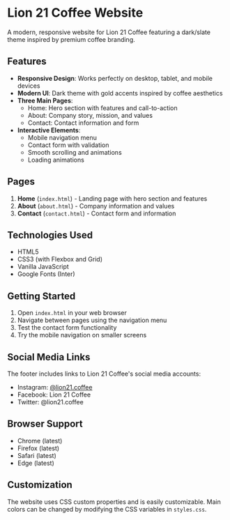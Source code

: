 # Lion 21 Coffee Website

A modern, responsive website for Lion 21 Coffee featuring a dark/slate theme inspired by premium coffee branding.

## Features

- **Responsive Design**: Works perfectly on desktop, tablet, and mobile devices
- **Modern UI**: Dark theme with gold accents inspired by coffee aesthetics
- **Three Main Pages**:
  - Home: Hero section with features and call-to-action
  - About: Company story, mission, and values
  - Contact: Contact information and form
- **Interactive Elements**:
  - Mobile navigation menu
  - Contact form with validation
  - Smooth scrolling and animations
  - Loading animations

## Pages

1. **Home** (`index.html`) - Landing page with hero section and features
2. **About** (`about.html`) - Company information and values
3. **Contact** (`contact.html`) - Contact form and information

## Technologies Used

- HTML5
- CSS3 (with Flexbox and Grid)
- Vanilla JavaScript
- Google Fonts (Inter)

## Getting Started

1. Open `index.html` in your web browser
2. Navigate between pages using the navigation menu
3. Test the contact form functionality
4. Try the mobile navigation on smaller screens

## Social Media Links

The footer includes links to Lion 21 Coffee's social media accounts:

- Instagram: [@lion21.coffee](https://www.instagram.com/lion21.coffee/)
- Facebook: Lion 21 Coffee
- Twitter: @lion21.coffee

## Browser Support

- Chrome (latest)
- Firefox (latest)
- Safari (latest)
- Edge (latest)

## Customization

The website uses CSS custom properties and is easily customizable. Main colors can be changed by modifying the CSS variables in `styles.css`.
